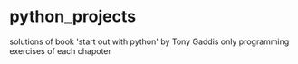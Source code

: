# python_projects

solutions of book 'start out with python' by Tony Gaddis
only programming exercises of each chapoter
